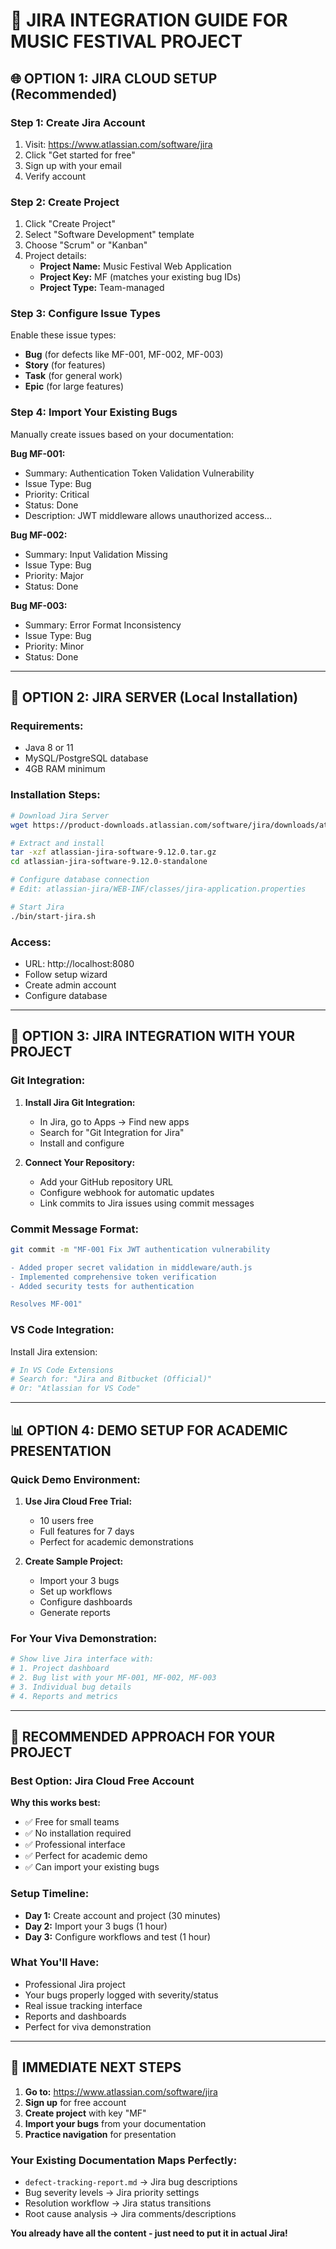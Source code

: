 # 🔗 JIRA INTEGRATION GUIDE FOR MUSIC FESTIVAL PROJECT

## 🌐 **OPTION 1: JIRA CLOUD SETUP (Recommended)**

### **Step 1: Create Jira Account**
1. Visit: https://www.atlassian.com/software/jira
2. Click "Get started for free"
3. Sign up with your email
4. Verify account

### **Step 2: Create Project**
1. Click "Create Project"
2. Select "Software Development" template
3. Choose "Scrum" or "Kanban" 
4. Project details:
   - **Project Name:** Music Festival Web Application
   - **Project Key:** MF (matches your existing bug IDs)
   - **Project Type:** Team-managed

### **Step 3: Configure Issue Types**
Enable these issue types:
- **Bug** (for defects like MF-001, MF-002, MF-003)
- **Story** (for features)
- **Task** (for general work)
- **Epic** (for large features)

### **Step 4: Import Your Existing Bugs**
Manually create issues based on your documentation:

**Bug MF-001:**
- Summary: Authentication Token Validation Vulnerability
- Issue Type: Bug
- Priority: Critical
- Status: Done
- Description: JWT middleware allows unauthorized access...

**Bug MF-002:**
- Summary: Input Validation Missing
- Issue Type: Bug  
- Priority: Major
- Status: Done

**Bug MF-003:**
- Summary: Error Format Inconsistency
- Issue Type: Bug
- Priority: Minor  
- Status: Done

---

## 🔧 **OPTION 2: JIRA SERVER (Local Installation)**

### **Requirements:**
- Java 8 or 11
- MySQL/PostgreSQL database
- 4GB RAM minimum

### **Installation Steps:**
```bash
# Download Jira Server
wget https://product-downloads.atlassian.com/software/jira/downloads/atlassian-jira-software-9.12.0.tar.gz

# Extract and install
tar -xzf atlassian-jira-software-9.12.0.tar.gz
cd atlassian-jira-software-9.12.0-standalone

# Configure database connection
# Edit: atlassian-jira/WEB-INF/classes/jira-application.properties

# Start Jira
./bin/start-jira.sh
```

### **Access:**
- URL: http://localhost:8080
- Follow setup wizard
- Create admin account
- Configure database

---

## 🔌 **OPTION 3: JIRA INTEGRATION WITH YOUR PROJECT**

### **Git Integration:**
1. **Install Jira Git Integration:**
   - In Jira, go to Apps → Find new apps
   - Search for "Git Integration for Jira"
   - Install and configure

2. **Connect Your Repository:**
   - Add your GitHub repository URL
   - Configure webhook for automatic updates
   - Link commits to Jira issues using commit messages

### **Commit Message Format:**
```bash
git commit -m "MF-001 Fix JWT authentication vulnerability

- Added proper secret validation in middleware/auth.js
- Implemented comprehensive token verification
- Added security tests for authentication

Resolves MF-001"
```

### **VS Code Integration:**
Install Jira extension:
```bash
# In VS Code Extensions
# Search for: "Jira and Bitbucket (Official)"
# Or: "Atlassian for VS Code"
```

---

## 📊 **OPTION 4: DEMO SETUP FOR ACADEMIC PRESENTATION**

### **Quick Demo Environment:**
1. **Use Jira Cloud Free Trial:**
   - 10 users free
   - Full features for 7 days
   - Perfect for academic demonstrations

2. **Create Sample Project:**
   - Import your 3 bugs
   - Set up workflows
   - Configure dashboards
   - Generate reports

### **For Your Viva Demonstration:**
```bash
# Show live Jira interface with:
# 1. Project dashboard
# 2. Bug list with your MF-001, MF-002, MF-003
# 3. Individual bug details
# 4. Reports and metrics
```

---

## 🎯 **RECOMMENDED APPROACH FOR YOUR PROJECT**

### **Best Option: Jira Cloud Free Account**

**Why this works best:**
- ✅ Free for small teams
- ✅ No installation required
- ✅ Professional interface
- ✅ Perfect for academic demo
- ✅ Can import your existing bugs

### **Setup Timeline:**
- **Day 1:** Create account and project (30 minutes)
- **Day 2:** Import your 3 bugs (1 hour)
- **Day 3:** Configure workflows and test (1 hour)

### **What You'll Have:**
- Professional Jira project
- Your bugs properly logged with severity/status
- Real issue tracking interface
- Reports and dashboards
- Perfect for viva demonstration

---

## 🚀 **IMMEDIATE NEXT STEPS**

1. **Go to:** https://www.atlassian.com/software/jira
2. **Sign up** for free account
3. **Create project** with key "MF"
4. **Import your bugs** from your documentation
5. **Practice navigation** for presentation

### **Your Existing Documentation Maps Perfectly:**
- `defect-tracking-report.md` → Jira bug descriptions
- Bug severity levels → Jira priority settings  
- Resolution workflow → Jira status transitions
- Root cause analysis → Jira comments/descriptions

**You already have all the content - just need to put it in actual Jira!**

